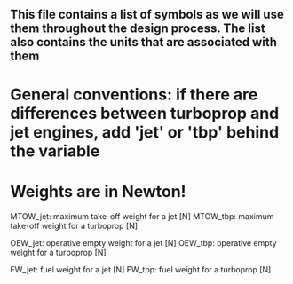 ## This file contains a list of symbols as we will use them throughout the design process. The list also contains the units that are associated with them

# General conventions: if there are differences between turboprop and jet engines, add 'jet' or 'tbp' behind the variable

# Weights are in Newton!
MTOW_jet: maximum take-off weight for a jet           [N]
MTOW_tbp: maximum take-off weight for a turboprop     [N]

OEW_jet: operative empty weight for a jet             [N]
OEW_tbp: operative empty weight for a turboprop       [N]

FW_jet: fuel weight for a jet                         [N]
FW_tbp: fuel weight for a turboprop                   [N]
